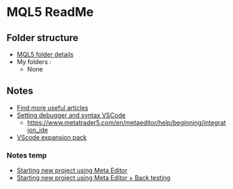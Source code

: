 # MQL5 ReadMe

## Folder structure
 * [MQL5 folder details](https://www.metatrader5.com/en/metaeditor/help/structure)
 * My folders :
   * None

## Notes
 * [Find more useful articles](https://www.metatrader5.com/en/metaeditor/help/articles) 
 * [Setting debugger and syntax VSCode](https://www.mql5.com/en/forum/222553)
   * https://www.metatrader5.com/en/metaeditor/help/beginning/integration_ide
 * [VScode expansion pack](https://marketplace.visualstudio.com/items?itemName=nicholishen.mql-extension-pack)

### Notes temp
 * [Starting new project using Meta Editor](https://www.mql5.com/en/articles/35)
 * [Starting new project using Meta Editor + Back testing](https://www.mql5.com/en/articles/100)
